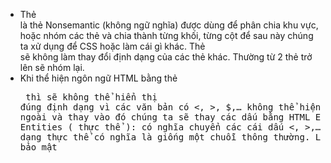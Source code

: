 - Thẻ <div> là thẻ Nonsemantic (không ngữ nghĩa) được dùng để phân chia khu vực, hoặc nhóm các thẻ và chia thành từng khối, từng cột để sau này chúng ta xử dụng để CSS hoặc làm cái gì khác. Thẻ <div> sẽ không làm thay đổi định dạng của các thẻ khác. Thường từ 2 thẻ trở lên sẽ nhóm lại.
- Khi thể hiện ngôn ngữ HTML bằng thẻ <pre> thì sẽ không thể hiển thị đúng định dạng vì các văn bản có <, >, $,… không thể hiện được ra ngoài và thay vào đó chúng ta sẽ thay các dấu bằng HTML Entities. HTML Entities ( thực thể ): có nghĩa chuyển các cái dấu <, >,… thành dạng thực thể có nghĩa là giống một chuỗi thông thường. Liên quan tới bảo mật
